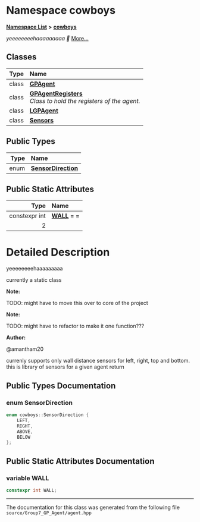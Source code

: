 

# Namespace cowboys



[**Namespace List**](namespaces.md) **>** [**cowboys**](namespacecowboys.md)



_yeeeeeeeehaaaaaaaaa 🤠_ [More...](#detailed-description)
















## Classes

| Type | Name |
| ---: | :--- |
| class | [**GPAgent**](classcowboys_1_1_g_p_agent.md) <br> |
| class | [**GPAgentRegisters**](classcowboys_1_1_g_p_agent_registers.md) <br>_Class to hold the registers of the agent._  |
| class | [**LGPAgent**](classcowboys_1_1_l_g_p_agent.md) <br> |
| class | [**Sensors**](classcowboys_1_1_sensors.md) <br> |


## Public Types

| Type | Name |
| ---: | :--- |
| enum  | [**SensorDirection**](#enum-sensordirection)  <br> |






## Public Static Attributes

| Type | Name |
| ---: | :--- |
|  constexpr int | [**WALL**](#variable-wall)   = =
        2<br> |










































# Detailed Description


yeeeeeeeehaaaaaaaaa


currently a static class




**Note:**

TODO: might have to move this over to core of the project 




**Note:**

TODO: might have to refactor to make it one function???




**Author:**

@amantham20


currenly supports only wall distance sensors for left, right, top and bottom. this is library of sensors for a given agent return 


    
## Public Types Documentation




### enum SensorDirection 

```C++
enum cowboys::SensorDirection {
    LEFT,
    RIGHT,
    ABOVE,
    BELOW
};
```



## Public Static Attributes Documentation




### variable WALL 

```C++
constexpr int WALL;
```




------------------------------
The documentation for this class was generated from the following file `source/Group7_GP_Agent/agent.hpp`


